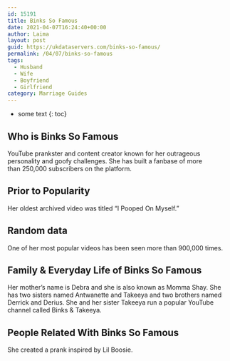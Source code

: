 ```yaml
---
id: 15191
title: Binks So Famous
date: 2021-04-07T16:24:40+00:00
author: Laima
layout: post
guid: https://ukdataservers.com/binks-so-famous/
permalink: /04/07/binks-so-famous
tags:
  - Husband
  - Wife
  - Boyfriend
  - Girlfriend
category: Marriage Guides
---
```


* some text
{: toc}


## Who is Binks So Famous
                  
                  
                  
YouTube prankster and content creator known for her outrageous personality and goofy challenges. She has built a fanbase of more than 250,000 subscribers on the platform.
                  
              
            
              
            
                
                
                
## Prior to Popularity
                  
                  
                  
Her oldest archived video was titled &#8220;I Pooped On Myself.&#8221;
                  
              
            
              
            
                
                
                
## Random data
                  
                  
                  
One of her most popular videos has been seen more than 900,000 times.  
                  
              
            
              
            
                
                
                
## Family & Everyday Life of Binks So Famous
                  
                  
                  
Her mother&#8217;s name is Debra and she is also known as Momma Shay. She has two sisters named Antwanette and Takeeya and two brothers named Derrick and Derius. She and her sister Takeeya run a popular YouTube channel called Binks & Takeeya.
                  
              
            
              
            
                
                
                
## People Related With Binks So Famous
                  
                  
                  
She created a prank inspired by Lil Boosie. 
                  
              
            
              
            
                
              
            
              
              
            
            
              
            
          
          
          
